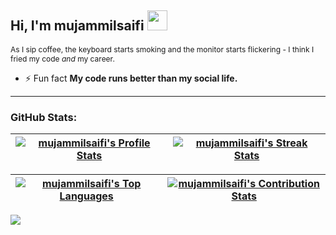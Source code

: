   <h2>
    <span>Hi, I'm mujammilsaifi</span>
    <span><img src="https://media4.giphy.com/media/8N2wP9LffgeLz3vwcc/giphy.gif?cid=790b7611a9b35b2f6245c30cf9fbb74eaf27d1142bddaa45&rid=giphy.gif&ct=s" width="32" /></span>
  </h2>
    <p style="font-size:12px">As I sip coffee, the keyboard starts smoking and the monitor starts flickering - I think I fried my code <i>and</i> my career.</p>

- ⚡ Fun fact **My code runs better than my social life.**

---

<h3>GitHub Stats:</h3>

| [![mujammilsaifi's Profile Stats](https://github-readme-stats.vercel.app/api?username=mujammilsaifi&show_icons=true&theme=github_dark&count_private=true&hide_border=true)](https://github.com/mujammilsaifi?tab=repositories) | [![mujammilsaifi's Streak Stats](https://nirzak-streak-stats.vercel.app?user=mujammilsaifi&theme=github-dark-blue&hide_border=true&card_width=480)](https://github.com/mujammilsaifi?tab=repositories) |
| :-----------------------------------------------------------------------------------------------------------------------------------------------: | :------------------------------------------------------------------------------------------------------------------------: |


| [![mujammilsaifi's Top Languages](https://github-readme-stats.vercel.app/api/top-langs?username=mujammilsaifi&size_weight=0.5&count_weight=0.5&show_icons=true&theme=github_dark&layout=compact&hide_border=true&card_width=480)](https://github.com/mujammilsaifi?tab=repositories)  | [![mujammilsaifi's Contribution Stats](https://github-contributor-stats.vercel.app/api?username=mujammilsaifi&limit=3&theme=github_dark&hide_border=true&combine_all_yearly_contributions=true&card_width=480)](https://github.com/mujammilsaifi?tab=repositories) |
| :-----------------------------------------------------------------------------------------------------------------------------------------------: | :------------------------------------------------------------------------------------------------------------------------: |

[![](https://komarev.com/ghpvc/?username=mujammilsaifi&color=blue&style=flat-square&base=600&abbreviated=true)](https://github.com/mujammilsaifi?tab=repositories)
